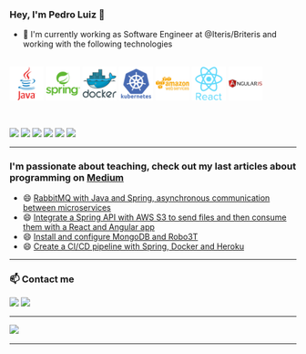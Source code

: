  ### Hey, I'm Pedro Luiz 👋

- 🔭 I'm currently working as Software Engineer at @Iteris/Briteris and working with the following technologies
 
 <div style="display: inline_block"><br>
   <img align="center" height="60" width="60" src="https://github.com/devicons/devicon/blob/v2.14.0/icons/java/java-original-wordmark.svg" />
   <img align="center" height="60" width="60" src="https://github.com/devicons/devicon/blob/v2.14.0/icons/spring/spring-original-wordmark.svg" />
   <img align="center" height="60" width="60" src="https://github.com/devicons/devicon/blob/v2.14.0/icons/docker/docker-original-wordmark.svg" />
   <img align="center" height="60" width="60" src="https://github.com/devicons/devicon/blob/v2.14.0/icons/kubernetes/kubernetes-plain-wordmark.svg" />
   <img align="center" height="60" width="60" src="https://github.com/devicons/devicon/blob/v2.14.0/icons/amazonwebservices/amazonwebservices-plain-wordmark.svg" />
   <img align="center" height="60" width="60" src="https://github.com/devicons/devicon/blob/v2.14.0/icons/react/react-original-wordmark.svg" />
   <img align="center" height="60" width="60" src="https://github.com/devicons/devicon/blob/v2.14.0/icons/angularjs/angularjs-original-wordmark.svg" />
</div>
 <br>
 <br>
 <p>
  <img src="http://views.whatilearened.today/views/github/pedroluiznogueira/views.svg"/> 
  <img src="https://img.shields.io/badge/Back End-Java-f55247"/>
  <img src="https://img.shields.io/badge/Back End-Csharp-f55247"/>
  <img src="https://img.shields.io/badge/Front End-React-f55247"/>
  <img src="https://img.shields.io/badge/Front End-Angular-f55247"/>
  <a href="https://github.com/pedroluiznogueira?tab=repositories"><img src="https://badges.frapsoft.com/os/v2/open-source.svg?v=103"/></a></p>
<hr>

### I'm passionate about teaching, check out my last articles about programming on <a href="https://pedroluiznogueira.medium.com">Medium</a>
- 😄 <a href="https://towardsdev.com/rabbitmq-with-java-and-spring-asynchronous-communication-between-microservices-c087595c500b">RabbitMQ with Java and Spring, asynchronous communication between microservices</a>
- 😄 <a href="https://pedroluiznogueira.medium.com/integrate-a-spring-api-with-aws-s3-to-send-files-and-then-consume-it-with-a-react-and-angular-app-a7e53dde791d">Integrate a Spring API with AWS S3 to send files and then consume them with a React and Angular app</a>
- 😄 <a href="https://towardsdev.com/install-and-configure-mongodb-and-robo3t-85d0404fcad6">Install and configure MongoDB and Robo3T</a>
- 😄 <a href="https://towardsdev.com/create-a-ci-cd-pipeline-for-a-storage-api-using-spring-docker-travis-ci-and-heroku-d51d6ddb36f7">Create a CI/CD pipeline with Spring, Docker and Heroku</a>

<hr>

### 📫 Contact me

<div>
  <a href = "mailto:peluiznogueiram@hotmail.com"><img src="https://img.shields.io/badge/-Gmail-%23333?style=for-the-badge&logo=gmail&logoColor=white" target="_blank"></a>
  <a href="https://www.linkedin.com/in/pedroluiznogueira" target="_blank"><img src="https://img.shields.io/badge/-LinkedIn-%230077B5?style=for-the-badge&logo=linkedin&logoColor=white" target="_blank"></a> 
</div>
<hr>
<div>
  <a href="https://github.com/pedroluiznogueira">
  <img height="180em" src="https://github-readme-stats.vercel.app/api?username=pedroluiznogueira&show_icons=true&theme=dark&include_all_commits=true&count_private=true"/>
</div>
<hr>
